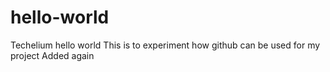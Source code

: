 # hello-world
Techelium hello world
This is to experiment how github can be used for my project
Added again
